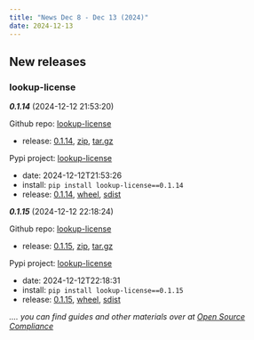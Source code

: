 ```yaml
---
title: "News Dec 8 - Dec 13 (2024)"
date: 2024-12-13
---
```


## New releases

### lookup-license

***0.1.14*** (2024-12-12 21:53:20)

Github repo: [lookup-license](https://github.com/hesa/lookup-license)
 * release: [0.1.14](https://github.com/hesa/lookup-license/releases/tag/0.1.14), [zip](https://github.com/hesa/lookup-license/archive/refs/tags/0.1.14.zip), [tar.gz](https://github.com/hesa/lookup-license/archive/refs/tags/0.1.14.tar.gz) 

Pypi project: [lookup-license](https://pypi.org/project/lookup-license/)
 * date: 2024-12-12T21:53:26
 * install: `pip install lookup-license==0.1.14`
* release: [0.1.14](https://pypi.org/project/lookup-license/0.1.14/), [wheel](https://files.pythonhosted.org/packages/de/92/d489246140f11476f7b1cc8683c5497696ff0cc94fd6aab68451820f05cc/lookup_license-0.1.14-py2.py3-none-any.whl), [sdist](https://files.pythonhosted.org/packages/f7/ec/5fc568a8ab0e66ad6fb34d2317931df7233c5fecbdf7037ae1482f7d514c/lookup-license-0.1.14.tar.gz)


***0.1.15*** (2024-12-12 22:18:24)

Github repo: [lookup-license](https://github.com/hesa/lookup-license)
 * release: [0.1.15](https://github.com/hesa/lookup-license/releases/tag/0.1.15), [zip](https://github.com/hesa/lookup-license/archive/refs/tags/0.1.15.zip), [tar.gz](https://github.com/hesa/lookup-license/archive/refs/tags/0.1.15.tar.gz) 

Pypi project: [lookup-license](https://pypi.org/project/lookup-license/)
 * date: 2024-12-12T22:18:31
 * install: `pip install lookup-license==0.1.15`
* release: [0.1.15](https://pypi.org/project/lookup-license/0.1.15/), [wheel](https://files.pythonhosted.org/packages/d2/cd/c30e78a70dd6f7f2f0738e1a1d867b3a6e9806b4f29ca5d6a1ca0697aed5/lookup_license-0.1.15-py2.py3-none-any.whl), [sdist](https://files.pythonhosted.org/packages/f7/58/a747a251a76a6a8962a721fd768da42af321a3cc19cf706444c320393cce/lookup_license-0.1.15.tar.gz)


*.... you can find guides and other materials over at [Open Source Compliance](https://opensource-compliance.com/)*
